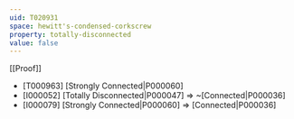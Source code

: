 ```yaml
---
uid: T020931
space: hewitt's-condensed-corkscrew
property: totally-disconnected
value: false
---
```

[[Proof]]

* [T000963] [Strongly Connected|P000060]
* [I000052] [Totally Disconnected|P000047] => ~[Connected|P000036]
* [I000079] [Strongly Connected|P000060] => [Connected|P000036]

